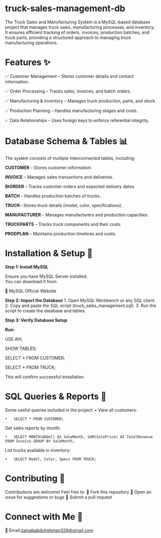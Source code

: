 # truck-sales-management-db
The Truck Sales and Manufacturing System is a MySQL-based database project that manages truck sales, manufacturing processes, and inventory. It ensures efficient tracking of orders, invoices, production batches, and truck parts, providing a structured approach to managing truck manufacturing operations.

# **Features ✨**

✅ Customer Management – Stores customer details and contact information.  

✅ Order Processing – Tracks sales, invoices, and batch orders.  

✅ Manufacturing & Inventory – Manages truck production, parts, and stock.  

✅ Production Planning – Handles manufacturing stages and costs.  

✅ Data Relationships – Uses foreign keys to enforce referential integrity.  


# **Database Schema & Tables 📊**

The system consists of multiple interconnected tables, including:

**CUSTOMER** – Stores customer information.  

**INVOICE** – Manages sales transactions and deliveries.  

**BtORDER** – Tracks customer orders and expected delivery dates.  

**BATCH** – Handles production batches of trucks.  

**TRUCK**– Stores truck details (model, color, specifications).  

**MANUFACTURER** – Manages manufacturers and production capacities.  

**TRUCKPARTS** – Tracks truck components and their costs.  

**PRODPLAN** – Maintains production timelines and costs.

# **Installation & Setup 🚀**

**Step 1: Install MySQL**

Ensure you have MySQL Server installed.  
You can download it from:  

🔗 MySQL Official Website

**Step 2: Import the Database**
	1.	Open MySQL Workbench or any SQL client.
	2.	Copy and paste the SQL script (truck_sales_management.sql).
	3.	Run the script to create the database and tables.

**Step 3: Verify Database Setup**

**Run:**

USE AVI;  

SHOW TABLES;  

SELECT * FROM CUSTOMER;  

SELECT * FROM TRUCK;  


This will confirm successful installation.

# **SQL Queries & Reports 📝**

Some useful queries included in the project:
• View all customers:

	•	SELECT * FROM CUSTOMER;

Get sales reports by month:


	•	SELECT MONTH(ADDel) AS SaleMonth, SUM(SalePrice) AS TotalRevenue FROM Invoice GROUP BY SaleMonth;


List trucks available in inventory:

	•	SELECT Model, Color, Specs FROM TRUCK;


# **Contributing 🤝**

Contributions are welcome! Feel free to:
📌 Fork this repository
📌 Open an issue for suggestions or bugs
📌 Submit a pull request


# **Connect with Me 🔗**
📧 Email:zainababdulrehman329@gmail.com




